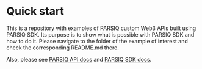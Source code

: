 # Quick start

This is a repository with examples of PARSIQ custom Web3 APIs built using PARSIQ SDK. Its purpose is to show what is possible with PARSIQ SDK and how to do it. Please navigate to the folder of the example of interest and check the corresponding README.md there.

Also, please see [PARSIQ API docs](https://docs.parsiq.net/reference/introduction) and [PARSIQ SDK docs](https://docs.parsiq.net/reference/your-own-web3-api).